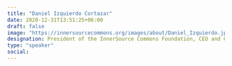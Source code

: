 ```yaml
---
title: "Daniel Izquierdo Cortazar"
date: 2020-12-31T13:51:25+06:00
draft: false
image: "https://innersourcecommons.org/images/about/Daniel_Izquierdo.jpeg"
designation: President of the InnerSource Commons Foundation, CEO and Co-Founder of Bitergia
type: "speaker"
social:
---
```

